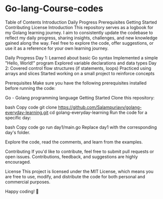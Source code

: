 ﻿# Go-lang-Course-codes


Table of Contents
Introduction
Daily Progress
Prerequisites
Getting Started
Contributing
License
Introduction
This repository serves as a logbook for my Golang learning journey. I aim to consistently update the codebase to reflect my daily progress, sharing insights, challenges, and new knowledge gained along the way. Feel free to explore the code, offer suggestions, or use it as a reference for your own learning journey.

Daily Progress
Day 1: 
Learned about basic Go syntax
Implemented a simple "Hello, World!" program
Explored variable declarations and data types
Day 2: 
Covered control flow structures (if statements, loops)
Practiced using arrays and slices
Started working on a small project to reinforce concepts


Prerequisites
Make sure you have the following prerequisites installed before running the code:

Go - Golang programming language
Getting Started
Clone this repository:

bash
Copy code
git clone https://github.com/Salampuriavv/golang-everyday-learning.git
cd golang-everyday-learning
Run the code for a specific day:

bash
Copy code
go run day1/main.go
Replace day1 with the corresponding day's folder.

Explore the code, read the comments, and learn from the examples.

Contributing
If you'd like to contribute, feel free to submit pull requests or open issues. Contributions, feedback, and suggestions are highly encouraged.

License
This project is licensed under the MIT License, which means you are free to use, modify, and distribute the code for both personal and commercial purposes.

Happy coding! 🚀
